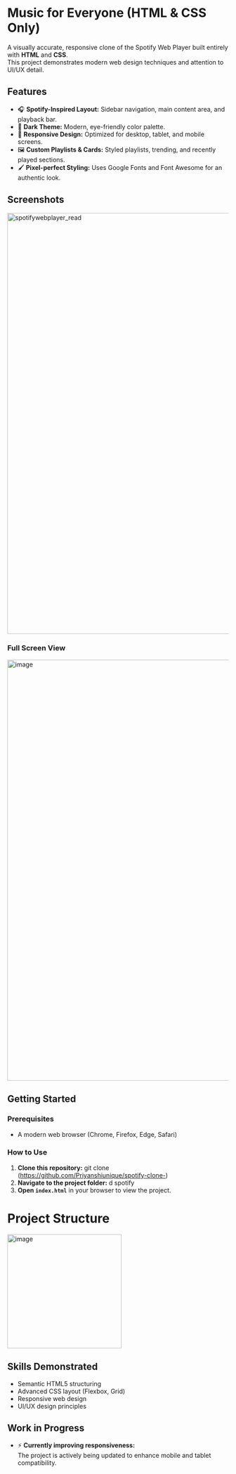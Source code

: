 # Music for Everyone  (HTML & CSS Only)

A visually accurate, responsive clone of the Spotify Web Player built entirely with **HTML** and **CSS**.  
This project demonstrates modern web design techniques and attention to UI/UX detail.

## Features

- 🎧 **Spotify-Inspired Layout:** Sidebar navigation, main content area, and playback bar.
- 🌙 **Dark Theme:** Modern, eye-friendly color palette. 
- 📱 **Responsive Design:** Optimized for desktop, tablet, and mobile screens.
- 🖼️ **Custom Playlists & Cards:** Styled playlists, trending, and recently played sections.
- 🖌️ **Pixel-perfect Styling:** Uses Google Fonts and Font Awesome for an authentic look.

## Screenshots

<img width="959" alt="spotifywebplayer_read" src="https://github.com/user-attachments/assets/88420246-019f-4286-8879-fdec3bf6cbf7" />


### Full Screen View
<img width="959" alt="image" src="https://github.com/user-attachments/assets/221ea3f3-ff00-4106-bd2e-649db19773e8" />


## Getting Started

### Prerequisites

- A modern web browser (Chrome, Firefox, Edge, Safari)

### How to Use

1. **Clone this repository:**   git clone (https://github.com/Priyanshiunique/spotify-clone-)
2. **Navigate to the project folder:** d spotify
3. **Open `index.html`** in your browser to view the project.

# Project Structure

<img width="260" alt="image" src="https://github.com/user-attachments/assets/6abd32cb-69bd-404a-afef-ef8bdb913244" />



## Skills Demonstrated

- Semantic HTML5 structuring
- Advanced CSS layout (Flexbox, Grid)
- Responsive web design
- UI/UX design principles



## Work in Progress

- ⚡ **Currently improving responsiveness:**  
  The project is actively being updated to enhance mobile and tablet compatibility. 



